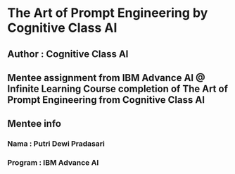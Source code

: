 # The Art of Prompt Engineering by Cognitive Class AI
## Author : Cognitive Class AI

Mentee assignment from IBM Advance AI @ Infinite Learning
Course completion of The Art of Prompt Engineering from Cognitive Class AI
--

## Mentee info
### Nama : Putri Dewi Pradasari 
### Program : IBM Advance AI 


